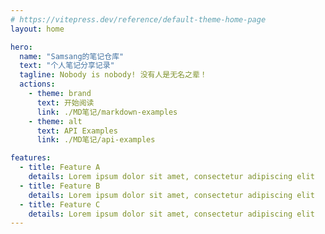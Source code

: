 ```yaml
---
# https://vitepress.dev/reference/default-theme-home-page
layout: home

hero:
  name: "Samsang的笔记仓库"
  text: "个人笔记分享记录"
  tagline: Nobody is nobody! 没有人是无名之辈！
  actions:
    - theme: brand
      text: 开始阅读
      link: ./MD笔记/markdown-examples
    - theme: alt
      text: API Examples
      link: ./MD笔记/api-examples

features:
  - title: Feature A
    details: Lorem ipsum dolor sit amet, consectetur adipiscing elit
  - title: Feature B
    details: Lorem ipsum dolor sit amet, consectetur adipiscing elit
  - title: Feature C
    details: Lorem ipsum dolor sit amet, consectetur adipiscing elit
---
```


